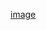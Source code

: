 [image](https://www.3mz.cloudns.ch/file/8859a6285fa21a73afc4c.jpg)
<!-- ##{"timestamp":1705817030}## -->